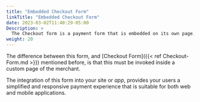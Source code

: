 ```yaml
---
title: "Embedded Checkout Form"
linkTitle: "Embedded Checkout Form"
date: 2023-03-02T11:40:29-05:00
Description: >
  The Checkout form is a payment form that is embedded on its own page, simplifying and securing the capture of sensitive data for the processing of online payments.
weight: 20
---
```


The difference between this form, and [Checkout Form]({{< ref Checkout-Form.md >}}) mentioned before, is that this must be invoked inside a custom page of the merchant.

The integration of this form into your site or _app_, provides your users a simplified and responsive payment experience that is suitable for both web and mobile applications.